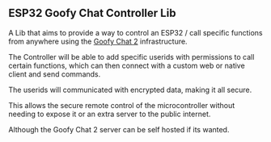 ## ESP32 Goofy Chat Controller Lib

A Lib that aims to provide a way to control an ESP32 / call specific functions from anywhere using the [Goofy Chat 2](https://github.com/marceldobehere/goofy-chat-app-v2) infrastructure.

The Controller will be able to add specific userids with permissions to call certain functions, which can then connect with a custom web or native client and send commands.

The userids will communicated with encrypted data, making it all secure.

This allows the secure remote control of the microcontroller without needing to expose it or an extra server to the public internet.

Although the Goofy Chat 2 server can be self hosted if its wanted.



